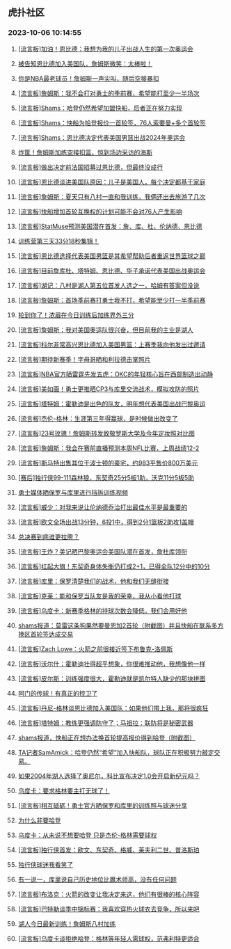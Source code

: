 ## 虎扑社区 
### 2023-10-06 10:14:55

1. [[流言板]加油！恩比德：我想为我的儿子出战人生的第一次奥运会](https://bbs.hupu.com/62354271.html)

2. [被告知恩比德加入美国队，詹姆斯微笑：太棒啦！](https://bbs.hupu.com/62354383.html)

3. [你是NBA最老球员！詹姆斯一声尖叫，随后空接暴扣](https://bbs.hupu.com/62354235.html)

4. [[流言板]詹姆斯：我不会打对勇士的季前赛，希望能打至少一半场次](https://bbs.hupu.com/62354472.html)

5. [[流言板]Shams：哈登仍然希望加盟快船，后者正在努力实现](https://bbs.hupu.com/62354118.html)

6. [[流言板]Shams：快船为哈登报价一首轮签，76人索要曼+多个首轮签](https://bbs.hupu.com/62354947.html)

7. [[流言板]Shams：恩比德决定代表美国男篮出战2024年奥运会](https://bbs.hupu.com/62352481.html)

8. [炸筐！詹姆斯加练空接扣篮，惊到场边采访的海斯](https://bbs.hupu.com/62354326.html)

9. [[流言板]做出决定前法国招募过恩比德，但最终没成行](https://bbs.hupu.com/62354196.html)

10. [[流言板]恩比德谈进美国队原因：儿子是美国人，每个决定都基于家庭](https://bbs.hupu.com/62353744.html)

11. [[流言板]詹姆斯：夏天只有八村一直和我训练，我俩还出去旅游了几次](https://bbs.hupu.com/62354174.html)

12. [[流言板]快船增加首轮互换权的计划可能不会对76人产生影响](https://bbs.hupu.com/62354433.html)

13. [[流言板]StatMuse预测美国潜在首发：詹、库、杜、伦纳德、恩比德](https://bbs.hupu.com/62353606.html)

14. [训练营第三天33分18秒集锦！](https://bbs.hupu.com/62354403.html)

15. [[流言板]恩比德选择代表美国男篮是其希望帮助后者重返世界篮球之巅](https://bbs.hupu.com/62352630.html)

16. [[流言板]目前詹库杜、塔特姆、恩比德、华子承诺代表美国出战奥运会](https://bbs.hupu.com/62352691.html)

17. [[流言板]湖记：八村是湖人第五位首发人选之一，哈姆有答案但没说](https://bbs.hupu.com/62354141.html)

18. [[流言板]詹姆斯：首场季前赛打勇士我不打，希望能至少打一半季前赛](https://bbs.hupu.com/62354160.html)

19. [轮到你了！浓眉在今日训练后加练界外三分](https://bbs.hupu.com/62354753.html)

20. [[流言板]詹姆斯：我对美国奥运队很兴奋，但目前我的主业是湖人](https://bbs.hupu.com/62354712.html)

21. [[流言板]科尔非常高兴恩比德加入美国男篮：上赛季我向他发出过邀请](https://bbs.hupu.com/62354106.html)

22. [[流言板]期待新赛季！字母哥晒和利拉德击掌照片](https://bbs.hupu.com/62354762.html)

23. [[流言板]NBA官方晒雷霆先发五虎：OKC的年轻核心旨在西部制造出动静](https://bbs.hupu.com/62355054.html)

24. [[流言板]美如画！勇士更推晒CP3与库里交流战术，模拟攻防的照片](https://bbs.hupu.com/62354247.html)

25. [[流言板]塔特姆：霍勒迪是出色的队友，明年想代表美国出战巴黎奥运](https://bbs.hupu.com/62354852.html)

26. [[流言板]杰伦-格林：生涯第三年得赢球，是时候做出改变了](https://bbs.hupu.com/62354984.html)

27. [[流言板]23号玫瑰！詹姆斯转发致敬罗斯大学及今年定妆照对比图](https://bbs.hupu.com/62352392.html)

28. [[流言板]詹姆斯：我会在赛前直播预测本周NFL比赛，上周战绩12-2](https://bbs.hupu.com/62355011.html)

29. [[流言板]斯马特出售其位于波士顿的豪宅，约983平售价800万美元](https://bbs.hupu.com/62350265.html)

30. [[赛后]独行侠99-111森林狼，东契奇25分5板1助，沃克11分5板5助](https://bbs.hupu.com/62353651.html)

31. [勇士媒体晒保罗与库里进行挡拆训练视频](https://bbs.hupu.com/62355146.html)

32. [[流言板]威少：对我来说让伦纳德乔治打出最佳水平是最重要的](https://bbs.hupu.com/62355081.html)

33. [[流言板]欧文全场出战13分钟，6投1中，得到2分1篮板2助攻1盖帽](https://bbs.hupu.com/62353694.html)

34. [总决赛到底谁更拉胯？](https://bbs.hupu.com/62354222.html)

35. [[流言板]王炸？美记晒巴黎奥运会美国队潜在首发，詹杜库领衔](https://bbs.hupu.com/62352852.html)

36. [[流言板]扛起大旗！东契奇身体失衡仍打成2+1，已得全队12分中的10分](https://bbs.hupu.com/62352931.html)

37. [[流言板]库里：保罗清楚我们的战术，他和我们无缝衔接](https://bbs.hupu.com/62354937.html)

38. [[流言板]克莱：能和保罗当队友是我的荣幸，我从小看他打球](https://bbs.hupu.com/62354856.html)

39. [[流言板]乌度卡：新赛季格林的持球次数会降低，我们会用好他](https://bbs.hupu.com/62355026.html)

40. [shams报道：莫雷这条狗果然要曼恩加2首轮（附截图）并且快船在联系多方换区首轮签达成交易](https://bbs.hupu.com/62354255.html)

41. [[流言板]Zach Lowe：火箭之前很接近签下布鲁克-洛佩斯](https://bbs.hupu.com/62355036.html)

42. [[流言板]沃尔什：霍勒迪壮得超乎想象，你很难推动他，我想像他一样](https://bbs.hupu.com/62354816.html)

43. [[流言板]皮尔斯：训练强度很大，霍勒迪就是凯尔特人缺少的那块拼图](https://bbs.hupu.com/62354731.html)

44. [阿门的传球！有真正的控卫了](https://bbs.hupu.com/62354520.html)

45. [[流言板]丹尼-格林谈恩比德加入美国队：如果他们带上我，那将很疯狂](https://bbs.hupu.com/62353756.html)

46. [[流言板]塔特姆：教练更强调防守了；马祖拉：联防将是秘密武器](https://bbs.hupu.com/62354932.html)

47. [shams报道，快船正在想办法换首轮提高报价得到哈登（附截图）](https://bbs.hupu.com/62354282.html)

48. [TA记者SamAmick：哈登仍然“希望”加入快船队，球队正在积极努力敲定交易。](https://bbs.hupu.com/62354340.html)

49. [如果2004年湖人选择了奥尼尔，科比宣布决定1.0会开启新纪元吗？](https://bbs.hupu.com/62354871.html)

50. [乌度卡：要求格林要主打无球了！](https://bbs.hupu.com/62354459.html)

51. [[流言板]相互砥砺！勇士官方晒保罗和库里的训练照与球迷分享](https://bbs.hupu.com/62355093.html)

52. [为什么非要哈登](https://bbs.hupu.com/62354857.html)

53. [乌度卡：从未说不想要哈登 只是杰伦-格林需要球权](https://bbs.hupu.com/62351706.html)

54. [[流言板]独行侠首发：欧文、东契奇、格威、莱夫利二世、普洛斯珀](https://bbs.hupu.com/62352451.html)

55. [独行侠球迷我看笑了](https://bbs.hupu.com/62354551.html)

56. [有一说一，库里说自己历史地位比魔术师高，没有任何问题](https://bbs.hupu.com/62354891.html)

57. [[流言板]布洛克：火箭的改变让我决定来这，他们有很棒的核心阵容](https://bbs.hupu.com/62355151.html)

58. [[流言板]巴特勒谈季中锦标赛：我喜欢穿热火球衣去竞争，所以来吧](https://bbs.hupu.com/62354969.html)

59. [湖人今日最新训练！詹姆斯八村加练](https://bbs.hupu.com/62354419.html)

60. [[流言板]乌度卡谈拒绝哈登：格林等年轻人需球权，范弗利特更适合](https://bbs.hupu.com/62352349.html)

